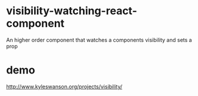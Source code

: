 # visibility-watching-react-component
An higher order component that watches a components visibility and sets a prop

# demo
http://www.kyleswanson.org/projects/visibility/
